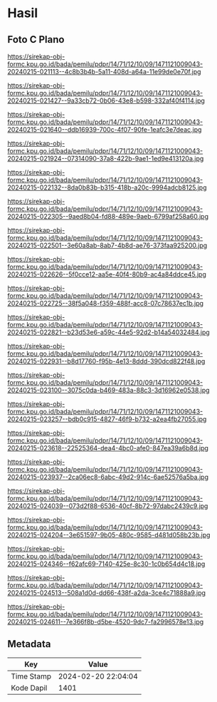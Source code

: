 # Hasil

## Foto C Plano

https://sirekap-obj-formc.kpu.go.id/bada/pemilu/pdpr/14/71/12/10/09/1471121009043-20240215-021113--4c8b3b4b-5a11-408d-a64a-11e99de0e70f.jpg

https://sirekap-obj-formc.kpu.go.id/bada/pemilu/pdpr/14/71/12/10/09/1471121009043-20240215-021427--9a33cb72-0b06-43e8-b598-332af40f4114.jpg

https://sirekap-obj-formc.kpu.go.id/bada/pemilu/pdpr/14/71/12/10/09/1471121009043-20240215-021640--ddb16939-700c-4f07-90fe-1eafc3e7deac.jpg

https://sirekap-obj-formc.kpu.go.id/bada/pemilu/pdpr/14/71/12/10/09/1471121009043-20240215-021924--07314090-37a8-422b-9ae1-1ed9e413120a.jpg

https://sirekap-obj-formc.kpu.go.id/bada/pemilu/pdpr/14/71/12/10/09/1471121009043-20240215-022132--8da0b83b-b315-418b-a20c-9994adcb8125.jpg

https://sirekap-obj-formc.kpu.go.id/bada/pemilu/pdpr/14/71/12/10/09/1471121009043-20240215-022305--9aed8b04-fd88-489e-9aeb-6799af258a60.jpg

https://sirekap-obj-formc.kpu.go.id/bada/pemilu/pdpr/14/71/12/10/09/1471121009043-20240215-022501--3e60a8ab-8ab7-4b8d-ae76-373faa925200.jpg

https://sirekap-obj-formc.kpu.go.id/bada/pemilu/pdpr/14/71/12/10/09/1471121009043-20240215-022626--5f0cce12-aa5e-40f4-80b9-ac4a84ddce45.jpg

https://sirekap-obj-formc.kpu.go.id/bada/pemilu/pdpr/14/71/12/10/09/1471121009043-20240215-022725--38f5a048-f359-488f-acc8-07c78637ec1b.jpg

https://sirekap-obj-formc.kpu.go.id/bada/pemilu/pdpr/14/71/12/10/09/1471121009043-20240215-022821--b23d53e6-a59c-44e5-92d2-b14a54032484.jpg

https://sirekap-obj-formc.kpu.go.id/bada/pemilu/pdpr/14/71/12/10/09/1471121009043-20240215-022931--b8d17760-f95b-4e13-8ddd-390dcd822f48.jpg

https://sirekap-obj-formc.kpu.go.id/bada/pemilu/pdpr/14/71/12/10/09/1471121009043-20240215-023100--3075c0da-b469-483a-88c3-3d16962e0538.jpg

https://sirekap-obj-formc.kpu.go.id/bada/pemilu/pdpr/14/71/12/10/09/1471121009043-20240215-023257--bdb0c915-4827-46f9-b732-a2ea4fb27055.jpg

https://sirekap-obj-formc.kpu.go.id/bada/pemilu/pdpr/14/71/12/10/09/1471121009043-20240215-023618--22525364-dea4-4bc0-afe0-847ea39a6b8d.jpg

https://sirekap-obj-formc.kpu.go.id/bada/pemilu/pdpr/14/71/12/10/09/1471121009043-20240215-023937--2ca06ec8-6abc-49d2-914c-6ae52576a5ba.jpg

https://sirekap-obj-formc.kpu.go.id/bada/pemilu/pdpr/14/71/12/10/09/1471121009043-20240215-024039--073d2f88-6536-40cf-8b72-97dabc2439c9.jpg

https://sirekap-obj-formc.kpu.go.id/bada/pemilu/pdpr/14/71/12/10/09/1471121009043-20240215-024204--3e651597-9b05-480c-9585-d481d058b23b.jpg

https://sirekap-obj-formc.kpu.go.id/bada/pemilu/pdpr/14/71/12/10/09/1471121009043-20240215-024346--f62afc69-7140-425e-8c30-1c0b654d4c18.jpg

https://sirekap-obj-formc.kpu.go.id/bada/pemilu/pdpr/14/71/12/10/09/1471121009043-20240215-024513--508a1d0d-dd66-438f-a2da-3ce4c71888a9.jpg

https://sirekap-obj-formc.kpu.go.id/bada/pemilu/pdpr/14/71/12/10/09/1471121009043-20240215-024611--7e366f8b-d5be-4520-9dc7-fa2996578e13.jpg


## Metadata

| Key        | Value               |
| ---------- | ------------------- |
| Time Stamp | 2024-02-20 22:04:04 |
| Kode Dapil | 1401                |



